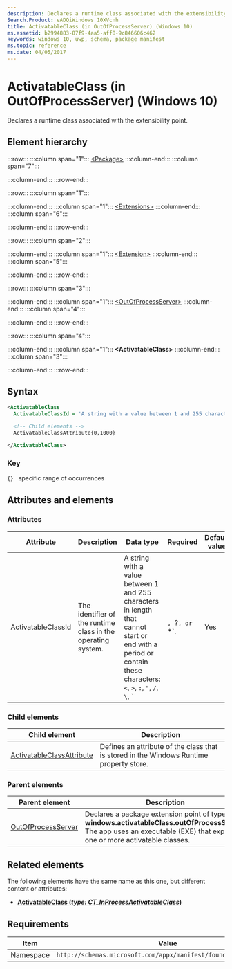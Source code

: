```yaml
---
description: Declares a runtime class associated with the extensibility point (in OutOfProcessServer).
Search.Product: eADQiWindows 10XVcnh
title: ActivatableClass (in OutOfProcessServer) (Windows 10)
ms.assetid: b2994883-87f9-4aa5-aff8-9c846606c462
keywords: windows 10, uwp, schema, package manifest
ms.topic: reference
ms.date: 04/05/2017
---
```


# ActivatableClass (in OutOfProcessServer) (Windows 10)

Declares a runtime class associated with the extensibility point.

## Element hierarchy

:::row:::
  :::column span="1":::
  [\<Package\>](element-package.md)
  :::column-end:::
  :::column span="7":::
  <!--blank-->
  :::column-end:::
:::row-end:::

:::row:::
  :::column span="1":::
  <!--blank-->
  :::column-end:::
  :::column span="1":::
  [\<Extensions\>](element-extensions.md)
  :::column-end:::
  :::column span="6":::
  <!--blank-->
  :::column-end:::
:::row-end:::

:::row:::
  :::column span="2":::
  <!--blank-->
  :::column-end:::
  :::column span="1":::
  [\<Extension\>](element-extension.md)
  :::column-end:::
  :::column span="5":::
  <!--blank-->
  :::column-end:::
:::row-end:::

:::row:::
  :::column span="3":::
  <!--blank-->
  :::column-end:::
  :::column span="1":::
  [\<OutOfProcessServer\>](element-outofprocessserver.md)
  :::column-end:::
  :::column span="4":::
  <!--blank-->
  :::column-end:::
:::row-end:::

:::row:::
  :::column span="4":::
  <!--blank-->
  :::column-end:::
  :::column span="1":::
  **\<ActivatableClass\>**
  :::column-end:::
  :::column span="3":::
  <!--blank-->
  :::column-end:::
:::row-end:::

## Syntax

```xml
<ActivatableClass
  ActivatableClassId = 'A string with a value between 1 and 255 characters in length that cannot start or end with a period or contain these characters: <, >, :, ", /, \, |, ?, or *.' >

  <!-- Child elements -->
  ActivatableClassAttribute{0,1000}

</ActivatableClass>
```

### Key

`{}`   specific range of occurrences

## Attributes and elements

### Attributes

| Attribute | Description | Data type | Required | Default value |
|-|-|-|-|-|
| ActivatableClassId | The identifier of the runtime class in the operating system. | A string with a value between 1 and 255 characters in length that cannot start or end with a period or contain these characters: `<`, `>`, `:`, `"`, `/`, `\`, `|`, `?`, or `*`. | Yes |  |

### Child elements

| Child element | Description |
|-|-|
| [ActivatableClassAttribute](element-1-activatableclassattribute.md) | Defines an attribute of the class that is stored in the Windows Runtime property store. |

### Parent elements

| Parent element | Description |
|-|-|
| [OutOfProcessServer](element-outofprocessserver.md) | Declares a package extension point of type **windows.activatableClass.outOfProcessServer**. The app uses an executable (EXE) that exposes one or more activatable classes. |

## Related elements

The following elements have the same name as this one, but different content or attributes:

- **[ActivatableClass (*type: CT_InProcessActivatableClass*)](element-activatableclass.md)**

## Requirements

| Item  | Value  |
|--|--|
| Namespace | `http://schemas.microsoft.com/appx/manifest/foundation/windows10` |
